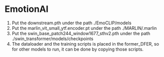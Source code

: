 # EmotionAI

1. Put the downstream.pth under the path ./EmoCLIP/models
2. Put the marlin_vit_small_ytf.encoder.pt under the path ./MARLIN/.marlin
3. Put the swin_base_patch244_window1677_sthv2.pth under the path ./swin_transformer/models/checkpoints
4. The dataloader and the training scripts is placed in the former_DFER, so for other models to run, it can be done by copying those scripts.